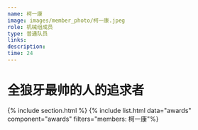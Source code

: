 ```yaml
---
name: 柯一康
image: images/member_photo/柯一康.jpeg
role: 机械组成员
type: 普通队员
links:
description:
time: 24
---
```


# 全狼牙最帅的人的追求者
{% include section.html %}
{% include list.html data="awards" component="awards" filters="members: 柯一康"%} 